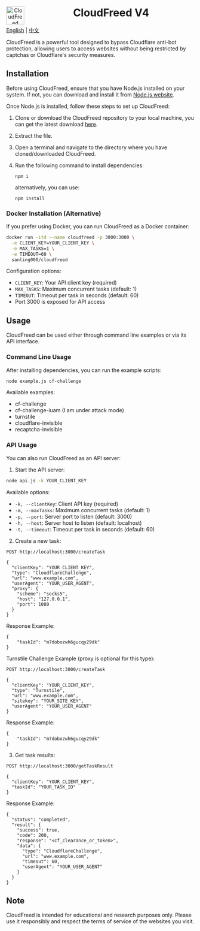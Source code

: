 <div style="text-align:center;">
  <img src="html/CloudFreed.png" alt="CloudFreed Logo" width="48" style="float:left; margin-right:10px;">
  <h1>CloudFreed V4</h1>
</div>

[English](README.md) | [中文](README.zh-CN.md)

CloudFreed is a powerful tool designed to bypass Cloudflare anti-bot protection, allowing users to access websites without being restricted by captchas or Cloudflare's security measures.

## Installation

Before using CloudFreed, ensure that you have Node.js installed on your system. If not, you can download and install it from [Node.js website](https://nodejs.org/).

Once Node.js is installed, follow these steps to set up CloudFreed:

1. Clone or download the CloudFreed repository to your local machine, you can get the latest download [here](https://github.com/Akmal-CloudFreed/CloudFreed-CloudFlare-bypass/archive/refs/heads/main.zip).
2. Extract the file.
3. Open a terminal and navigate to the directory where you have cloned/downloaded CloudFreed.
4. Run the following command to install dependencies:

   ```
   npm i
   ```

   alternatively, you can use:

   ```
   npm install
   ```

### Docker Installation (Alternative)

If you prefer using Docker, you can run CloudFreed as a Docker container:

```bash
docker run -itd --name cloudfreed -p 3000:3000 \
  -e CLIENT_KEY=YOUR_CLIENT_KEY \
  -e MAX_TASKS=1 \
  -e TIMEOUT=60 \
  sanling000/cloudfreed
```

Configuration options:
- `CLIENT_KEY`: Your API client key (required)
- `MAX_TASKS`: Maximum concurrent tasks (default: 1)
- `TIMEOUT`: Timeout per task in seconds (default: 60)
- Port 3000 is exposed for API access

## Usage

CloudFreed can be used either through command line examples or via its API interface.

### Command Line Usage

After installing dependencies, you can run the example scripts:

```bash
node example.js cf-challenge
```

Available examples:

- cf-challenge
- cf-challenge-iuam (I am under attack mode)
- turnstile
- cloudflare-invisible
- recaptcha-invisible

### API Usage

You can also run CloudFreed as an API server:

1. Start the API server:

```bash
node api.js -k YOUR_CLIENT_KEY
```

Available options:
- `-k, --clientKey`: Client API key (required)
- `-m, --maxTasks`: Maximum concurrent tasks (default: 1)
- `-p, --port`: Server port to listen (default: 3000)
- `-h, --host`: Server host to listen (default: localhost)
- `-t, --timeout`: Timeout per task in seconds (default: 60)

2. Create a new task:

```
POST http://localhost:3000/createTask

{
  "clientKey": "YOUR_CLIENT_KEY",
  "type": "CloudflareChallenge",
  "url": "www.example.com",
  "userAgent": "YOUR_USER_AGENT",
  "proxy": {
    "scheme": "socks5",
    "host": "127.0.0.1",
    "port": 1080
  }
}
```

Response Example:

```
{
    "taskId": "m7dobozwh6gucqy29dk"
}
```

Turnstile Challenge Example (proxy is optional for this type):

```
POST http://localhost:3000/createTask

{
  "clientKey": "YOUR_CLIENT_KEY",
  "type": "Turnstile",
  "url": "www.example.com",
  "sitekey": "YOUR_SITE_KEY",
  "userAgent": "YOUR_USER_AGENT"
}
```

Response Example:

```
{
    "taskId": "m7dobozwh6gucqy29dk"
}
```

3. Get task results:

```
POST http://localhost:3000/getTaskResult

{
  "clientKey": "YOUR_CLIENT_KEY",
  "taskId": "YOUR_TASK_ID"
}
```

Response Example:

```
{
  "status": "completed",
  "result": {
    "success": true,
    "code": 200,
    "response": "<cf_clearance_or_token>",
    "data": {
      "type": "CloudflareChallenge",
      "url": "www.example.com",
      "timeout": 60,
      "userAgent": "YOUR_USER_AGENT"
    }
  }
}
```

## Note

CloudFreed is intended for educational and research purposes only. Please use it responsibly and respect the terms of service of the websites you visit.

